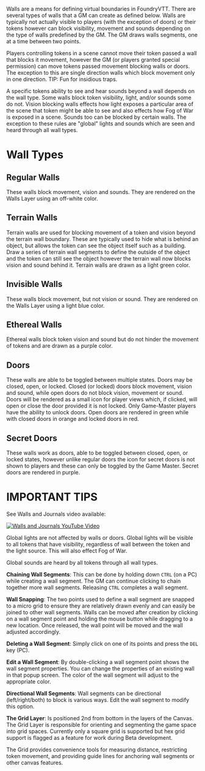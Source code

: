 Walls are a means for defining virtual boundaries in FoundryVTT. There are several types of walls that a GM can create as defined below.  Walls are typically not actually visible to players (with the exception of doors) or their tokens however can block visibility, movement and sounds depending on the type of walls predefined by the GM. The GM draws walls segments, one at a time between two points. 

Players controlling tokens in a scene cannot move their token passed a wall that blocks it movement, however the GM (or players granted special permission) can move tokens passed movement blocking walls or doors. The exception to this are single direction walls which block movement only in one direction. TIP: Fun for insidious traps. 

A specific tokens ability to see and hear sounds beyond a wall depends on the wall type. Some walls block token visibility, light, and/or sounds some do not. Vision blocking walls effects how light exposes a particular area of the scene that token might be able to see and also effects how Fog of War is exposed in a scene.  Sounds too can be blocked by certain walls.  The exception to these rules are "global" lights and sounds which are seen and heard through all wall types.

# Wall Types

## Regular Walls
These walls block movement, vision and sounds. They are rendered on the Walls Layer using an off-white color.

## Terrain Walls
Terrain walls are used for blocking movement of a token and vision beyond the terrain wall boundary.  These are typically used to hide what is behind an object, but allows the token can see the object itself such as a building.  Draw a series of terrain wall segments to define the outside of the object and the token can still see the object however the terrain wall now blocks vision and sound behind it. Terrain walls are drawn as a light green color.

## Invisible Walls
These walls block movement, but not vision or sound. They are rendered on the Walls Layer using a light blue color.

## Ethereal Walls
Ethereal walls block token vision and sound but do not hinder the movement of tokens and are drawn as a purple color.

## Doors
These walls are able to be toggled between multiple states. Doors may be closed, open, or locked. Closed (or locked) doors block movement, vision and sound, while open doors do not block vision, movement or sound. Doors will be rendered as a small icon for player views which, if clicked, will open or close the door provided it is not locked. Only Game-Master players have the ability to unlock doors. Open doors are rendered in green while with closed doors in orange and locked doors in red.

## Secret Doors
These walls work as doors, able to be toggled between closed, open, or locked states, however unlike regular doors the icon for secret doors is not shown to players and these can only be toggled by the Game Master. Secret doors are rendered in purple.

# IMPORTANT TIPS
See Walls and Journals video available:

[![Walls and Journals YouTube Video](http://img.youtube.com/vi/zLTArUhSssU/0.jpg)](http://www.youtube.com/watch?v=zLTArUhSssU)

Global lights are not affected by walls or doors. Global lights will be visible to all tokens that have visibility, regardless of wall between the token and the light source. This will also effect Fog of War.

Global sounds are heard by all tokens through all wall types.

**Chaining Wall Segments**: This can be done by holding down `CTRL` (on a PC) while creating a wall segment. The GM can continue clicking to chain together more wall segments.  Releasing `CTRL` completes a wall segment.

**Wall Snapping**: The two points used to define a wall segment are snapped to a micro grid to ensure they are relatively drawn evenly and can easily be joined to other wall segments. Walls can be moved after creation by clicking on a wall segment point and holding the mouse button while dragging to a new location. Once released, the wall point will be moved and the wall adjusted accordingly.

**Deleting a Wall Segment**: Simply click on one of its points and press the `DEL` key (PC).

**Edit a Wall Segment**: By double-clicking a wall segment point shows the wall segment properties.  You can change the properties of an existing wall in that popup screen.  The color of the wall segment will adjust to the appropriate color.

**Directional Wall Segments**: Wall segments can be directional (left/right/both) to block is various ways.  Edit the wall segment to modify this option.

**The Grid Layer**: Is positioned 2nd from bottom in the layers of the Canvas. The Grid Layer is responsible for orienting and segmenting the game space into grid spaces. Currently only a square grid is supported but hex grid support is flagged as a feature for work during Beta development.

The Grid provides convenience tools for measuring distance, restricting token movement, and providing guide lines for anchoring wall segments or other canvas features.